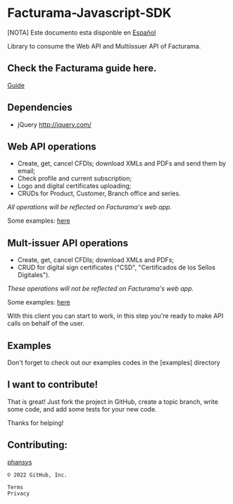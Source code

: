 # Facturama-Javascript-SDK

[NOTA] Este documento esta disponble en [Español]

Library to consume the Web API and Multiissuer API of Facturama.

## Check the Facturama guide here.

[Guide](https://apisandbox.facturama.mx/guias)

## Dependencies

* jQuery http://jquery.com/

## Web API operations

- Create, get, cancel CFDIs; download XMLs and PDFs and send them by email;
- Check profile and current subscription;
- Logo and digital certificates uploading;
- CRUDs for Product, Customer, Branch office and series.

*All operations will be reflected on Facturama's web app.*

Some examples: [here](https://github.com/Facturama/facturama-javascript-sdk/wiki/API-Web)

## Mult-issuer API operations

- Create, get, cancel CFDIs; download XMLs and PDFs;
- CRUD for digital sign certificates ("CSD", "Certificados de los Sellos Digitales").

*These operations will not be reflected on Facturama's web app.*

Some examples: [here](https://github.com/Facturama/facturama-javascript-sdk/wiki/API-MultiEmisor)

With this client you can start to work, in this step you're ready to make API calls on behalf of the user.

## Examples
Don't forget to check out our examples codes in the  [examples] directory

## I want to contribute!
That is great! Just fork the project in GitHub, create a topic branch, write some code, and add some tests for your new code.

Thanks for helping!

## Contributing:
[phansys](https://github.com/phansys)

[Español]: ./README.md

    © 2022 GitHub, Inc.

    Terms
    Privacy
